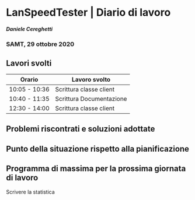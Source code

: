 # LanSpeedTester | Diario di lavoro
##### Daniele Cereghetti
### SAMT, 29 ottobre 2020

## Lavori svolti


|Orario        |Lavoro svolto                 |
|--------------|------------------------------|
|10:05 - 10:36 |Scrittura classe client       |
|10:40 - 11:35 |Scrittura Documentazione      |
|12:30 - 14:00 |Scrittura classe client      |

 
##  Problemi riscontrati e soluzioni adottate


##  Punto della situazione rispetto alla pianificazione


## Programma di massima per la prossima giornata di lavoro
Scrivere la statistica